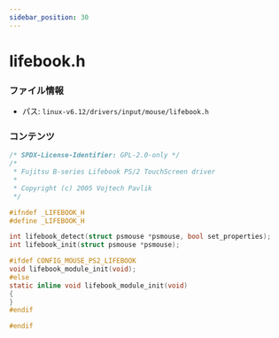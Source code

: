 ```yaml
---
sidebar_position: 30
---
```

# lifebook.h

### ファイル情報

- パス: `linux-v6.12/drivers/input/mouse/lifebook.h`

### コンテンツ

```h
/* SPDX-License-Identifier: GPL-2.0-only */
/*
 * Fujitsu B-series Lifebook PS/2 TouchScreen driver
 *
 * Copyright (c) 2005 Vojtech Pavlik
 */

#ifndef _LIFEBOOK_H
#define _LIFEBOOK_H

int lifebook_detect(struct psmouse *psmouse, bool set_properties);
int lifebook_init(struct psmouse *psmouse);

#ifdef CONFIG_MOUSE_PS2_LIFEBOOK
void lifebook_module_init(void);
#else
static inline void lifebook_module_init(void)
{
}
#endif

#endif

```
